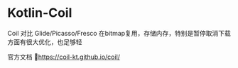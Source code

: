 # Kotlin-Coil
Coil
对比 Glide/Picasso/Fresco 在bitmap复用，存储内存，特别是暂停取消下载方面有很大优化，也足够轻

官方文档 🔗https://coil-kt.github.io/coil/
